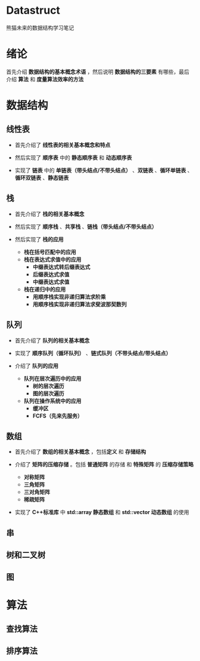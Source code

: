 # Datastruct
熊猫未来的数据结构学习笔记


# 绪论

首先介绍 **数据结构的基本概念术语** ，然后说明 **数据结构的三要素** 有哪些，最后介绍 **算法** 和 **度量算法效率的方法**





# 数据结构
## 线性表
- 首先介绍了 **线性表的相关基本概念和特点**  
  
- 然后实现了 **顺序表** 中的 **静态顺序表** 和 **动态顺序表** 
  
- 实现了 **链表** 中的 **单链表（带头结点/不带头结点）** 、**双链表** 、**循环单链表** 、**循环双链表** 、**静态链表**



## 栈
- 首先介绍了 **栈的相关基本概念** 

- 然后实现了 **顺序栈** 、**共享栈** 、**链栈（带头结点/不带头结点）** 

- 然后实现了 **栈的应用**
  -  **栈在括号匹配中的应用**
  -  **栈在表达式求值中的应用**
     -  **中缀表达式转后缀表达式**
     -  **后缀表达式求值**
     -  **中缀表达式求值**
  -  **栈在递归中的应用**
     -  **用顺序栈实现非递归算法求阶乘**
     -  **用顺序栈实现非递归算法求斐波那契数列**



## 队列
- 首先介绍了 **队列的相关基本概念**

- 实现了 **顺序队列（循环队列）** 、**链式队列（不带头结点/带头结点）**

- 介绍了 **队列的应用**
  - **队列在层次遍历中的应用**
    - **树的层次遍历**
    - **图的层次遍历**
  - **队列在操作系统中的应用**
    - **缓冲区**
    - **FCFS（先来先服务）**



## 数组
- 首先介绍了 **数组的相关基本概念** ，包括**定义** 和 **存储结构**

- 介绍了 **矩阵的压缩存储** 。包括 **普通矩阵** 的存储 和 **特殊矩阵** 的 **压缩存储策略**
  - **对称矩阵**
  - **三角矩阵**
  - **三对角矩阵**
  - **稀疏矩阵**

- 实现了 **C++标准库** 中 **std::array 静态数组** 和 **std::vector 动态数组** 的使用


## 串




## 树和二叉树




## 图





# 算法
## 查找算法




## 排序算法